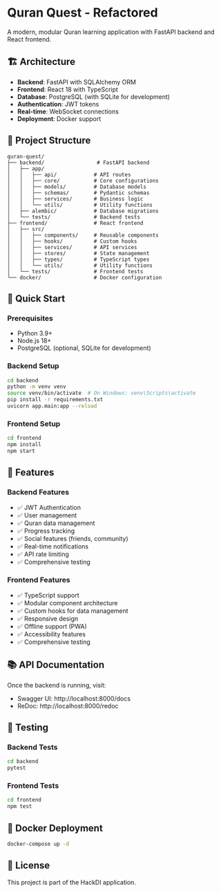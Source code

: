 # Quran Quest - Refactored

A modern, modular Quran learning application with FastAPI backend and React frontend.

## 🏗️ Architecture

- **Backend**: FastAPI with SQLAlchemy ORM
- **Frontend**: React 18 with TypeScript
- **Database**: PostgreSQL (with SQLite for development)
- **Authentication**: JWT tokens
- **Real-time**: WebSocket connections
- **Deployment**: Docker support

## 📁 Project Structure

```
quran-quest/
├── backend/                 # FastAPI backend
│   ├── app/
│   │   ├── api/            # API routes
│   │   ├── core/           # Core configurations
│   │   ├── models/         # Database models
│   │   ├── schemas/        # Pydantic schemas
│   │   ├── services/       # Business logic
│   │   └── utils/          # Utility functions
│   ├── alembic/            # Database migrations
│   └── tests/              # Backend tests
├── frontend/               # React frontend
│   ├── src/
│   │   ├── components/     # Reusable components
│   │   ├── hooks/          # Custom hooks
│   │   ├── services/       # API services
│   │   ├── stores/         # State management
│   │   ├── types/          # TypeScript types
│   │   └── utils/          # Utility functions
│   └── tests/              # Frontend tests
└── docker/                 # Docker configuration
```

## 🚀 Quick Start

### Prerequisites
- Python 3.9+
- Node.js 18+
- PostgreSQL (optional, SQLite for development)

### Backend Setup
```bash
cd backend
python -m venv venv
source venv/bin/activate  # On Windows: venv\Scripts\activate
pip install -r requirements.txt
uvicorn app.main:app --reload
```

### Frontend Setup
```bash
cd frontend
npm install
npm start
```

## 🔧 Features

### Backend Features
- ✅ JWT Authentication
- ✅ User management
- ✅ Quran data management
- ✅ Progress tracking
- ✅ Social features (friends, community)
- ✅ Real-time notifications
- ✅ API rate limiting
- ✅ Comprehensive testing

### Frontend Features
- ✅ TypeScript support
- ✅ Modular component architecture
- ✅ Custom hooks for data management
- ✅ Responsive design
- ✅ Offline support (PWA)
- ✅ Accessibility features
- ✅ Comprehensive testing

## 📚 API Documentation

Once the backend is running, visit:
- Swagger UI: http://localhost:8000/docs
- ReDoc: http://localhost:8000/redoc

## 🧪 Testing

### Backend Tests
```bash
cd backend
pytest
```

### Frontend Tests
```bash
cd frontend
npm test
```

## 🐳 Docker Deployment

```bash
docker-compose up -d
```

## 📝 License

This project is part of the HackDI application.
